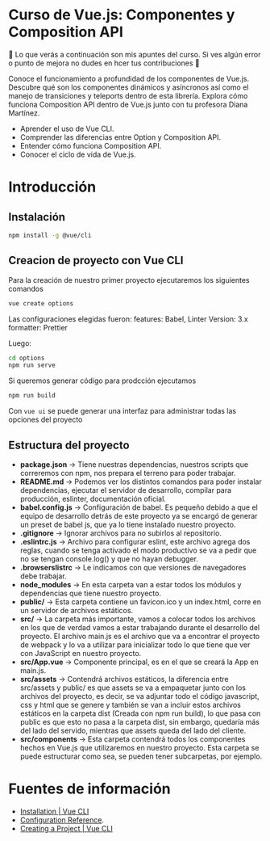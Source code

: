 # Curso de Vue.js: Componentes y Composition API

🚀 Lo que verás a continuación son mis apuntes del curso. Si ves algún error o punto de mejora no dudes en hcer tus contribuciones 💚

Conoce el funcionamiento a profundidad de los componentes de Vue.js. Descubre qué son los componentes dinámicos y asíncronos así como el manejo de transiciones y teleports dentro de esta librería. Explora cómo funciona Composition API dentro de Vue.js junto con tu profesora Diana Martínez.

- Aprender el uso de Vue CLI.
- Comprender las diferencias entre Option y Composition API.
- Entender cómo funciona Composition API.
- Conocer el ciclo de vida de Vue.js.

# Introducción

## Instalación
```bash
npm install -g @vue/cli
```

## Creacion de proyecto con Vue CLI

Para la creación de nuestro primer proyecto ejecutaremos los siguientes comandos

```bash
vue create options
```
Las configuraciones elegidas fueron:
features: Babel, Linter
Version: 3.x
formatter: Prettier

Luego:
```bash
cd options
npm run serve
```
Si queremos generar código para prodcción ejecutamos
```bash
npm run build
```
Con `vue ui` se puede generar una interfaz para administrar todas las opciones del proyecto

## Estructura del proyecto

- **package.json** → Tiene nuestras dependencias, nuestros scripts que correremos con npm, nos prepara el terreno para poder trabajar.
- **README.md** → Podemos ver los distintos comandos para poder instalar dependencias, ejecutar el servidor de desarrollo, compilar para producción, eslinter, documentación oficial.
- **babel.config.js** → Configuración de babel. Es pequeño debido a que el equipo de desarrollo detrás de este proyecto ya se encargó de generar un preset de babel js, que ya lo tiene instalado nuestro proyecto.
- **.gitignore** → Ignorar archivos para no subirlos al repositorio.
- **.eslintrc.js** → Archivo para configurar eslint, este archivo agrega dos reglas, cuando se tenga activado el modo productivo se va a pedir que no se tengan console.log() y que no hayan debugger.
- **.browserslistrc** → Le indicamos con que versiones de navegadores debe trabajar.
- **node_modules** → En esta carpeta van a estar todos los módulos y dependencias que tiene nuestro proyecto.
- **public/** → Esta carpeta contiene un favicon.ico y un index.html, corre en un servidor de archivos estáticos.
- **src/** → La carpeta más importante, vamos a colocar todos los archivos en los que de verdad vamos a estar trabajando durante el desarrollo del proyecto. El archivo main.js es el archivo que va a encontrar el proyecto de webpack y lo va a utilizar para inicializar todo lo que tiene que ver con JavaScript en nuestro proyecto.
- **src/App.vue** → Componente principal, es en el que se creará la App en main.js.
- **src/assets** → Contendrá archivos estáticos, la diferencia entre src/assets y public/ es que assets se va a empaquetar junto con los archivos del proyecto, es decir, se va adjuntar todo el código javascript, css y html que se genere y también se van a incluir estos archivos estáticos en la carpeta dist (Creada con npm run build), lo que pasa con public es que esto no pasa a la carpeta dist, sin embargo, quedaría más del lado del servido, mientras que assets queda del lado del cliente.
- **src/components** → Esta carpeta contendrá todos los componentes hechos en Vue.js que utilizaremos en nuestro proyecto. Esta carpeta se puede estructurar como sea, se pueden tener subcarpetas, por ejemplo.


# Fuentes de información

- [Installation | Vue CLI](https://cli.vuejs.org/guide/installation.html)
- [Configuration Reference](https://cli.vuejs.org/config/).
- [Creating a Project | Vue CLI](https://cli.vuejs.org/guide/creating-a-project.html)
